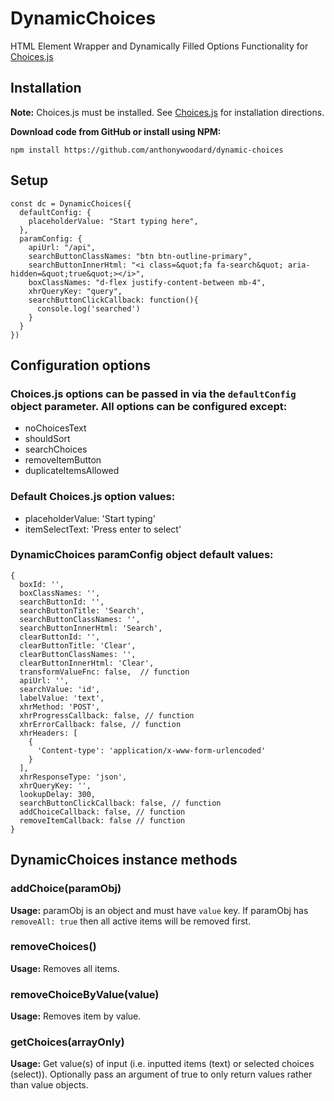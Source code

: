 # DynamicChoices
HTML Element Wrapper and Dynamically Filled Options Functionality for [Choices.js](https://github.com/jshjohnson/Choices)

## Installation
**Note:** Choices.js must be installed.  See [Choices.js](https://github.com/jshjohnson/Choices) for installation directions.

**Download code from GitHub or install using NPM:**
```
npm install https://github.com/anthonywoodard/dynamic-choices
```
## Setup
```
const dc = DynamicChoices({
  defaultConfig: {
    placeholderValue: "Start typing here",
  },
  paramConfig: {
    apiUrl: "/api",
    searchButtonClassNames: "btn btn-outline-primary",
    searchButtonInnerHtml: "<i class=&quot;fa fa-search&quot; aria-hidden=&quot;true&quot;></i>",
    boxClassNames: "d-flex justify-content-between mb-4",
    xhrQueryKey: "query",
    searchButtonClickCallback: function(){
      console.log('searched')
    }
  }
})
```
## Configuration options
### Choices.js options can be passed in via the `defaultConfig` object parameter. All options can be configured except:
- noChoicesText
- shouldSort
- searchChoices
- removeItemButton
- duplicateItemsAllowed

### Default Choices.js option values:
- placeholderValue: 'Start typing'
- itemSelectText: 'Press enter to select'

### DynamicChoices paramConfig object default values:
```
{
  boxId: '',
  boxClassNames: '',
  searchButtonId: '',
  searchButtonTitle: 'Search',
  searchButtonClassNames: '',
  searchButtonInnerHtml: 'Search',
  clearButtonId: '',
  clearButtonTitle: 'Clear',
  clearButtonClassNames: '',
  clearButtonInnerHtml: 'Clear',
  transformValueFnc: false,  // function
  apiUrl: '',
  searchValue: 'id',
  labelValue: 'text',
  xhrMethod: 'POST',
  xhrProgressCallback: false, // function
  xhrErrorCallback: false, // function
  xhrHeaders: [
    {
      'Content-type': 'application/x-www-form-urlencoded'
    }
  ],
  xhrResponseType: 'json',
  xhrQueryKey: '',
  lookupDelay: 300,
  searchButtonClickCallback: false, // function
  addChoiceCallback: false, // function
  removeItemCallback: false // function
}
```
## DynamicChoices instance methods
### addChoice(paramObj)
**Usage:** paramObj is an object and must have `value` key.  If paramObj has `removeAll: true` then all active items will be removed first.

### removeChoices()
**Usage:** Removes all items.

### removeChoiceByValue(value)
**Usage:** Removes item by value.

### getChoices(arrayOnly)
**Usage:** Get value(s) of input (i.e. inputted items (text) or selected choices (select)). Optionally pass an argument of true to only return values rather than value objects.